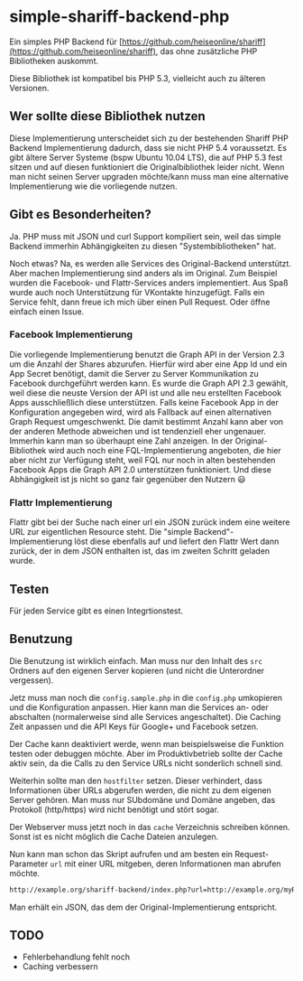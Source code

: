 # simple-shariff-backend-php

Ein simples PHP Backend für
 [https://github.com/heiseonline/shariff](https://github.com/heiseonline/shariff), das ohne zusätzliche PHP Bibliotheken auskommt. 

Diese Bibliothek ist kompatibel bis PHP 5.3, vielleicht auch zu älteren Versionen. 

## Wer sollte diese Bibliothek nutzen
Diese Implementierung unterscheidet sich zu der bestehenden Shariff PHP Backend Implementierung dadurch, dass sie nicht PHP 5.4 voraussetzt. Es gibt ältere Server Systeme (bspw Ubuntu 10.04 LTS), die auf PHP 5.3 fest sitzen und auf diesen funktioniert die Originalbibliothek leider nicht. Wenn man nicht seinen Server upgraden möchte/kann muss man eine alternative Implementierung wie die vorliegende nutzen.

## Gibt es Besonderheiten?
Ja. PHP muss mit JSON und curl Support kompiliert sein, weil das simple Backend immerhin Abhängigkeiten zu diesen "Systembibliotheken" hat.

Noch etwas?
Na, es werden alle Services des Original-Backend unterstützt. Aber machen Implementierung sind anders als im Original. Zum Beispiel wurden die Facebook- und Flattr-Services anders implementiert. Aus Spaß wurde auch noch Unterstützung für VKontakte hinzugefügt.
Falls ein Service fehlt, dann freue ich mich über einen Pull Request. Oder öffne einfach einen Issue.

### Facebook Implementierung
Die vorliegende Implementierung benutzt die Graph API in der Version 2.3 um die Anzahl der Shares abzurufen. Hierfür wird aber eine App Id und ein App Secret benötigt, damit die Server zu Server Kommunikation zu Facebook durchgeführt werden kann. Es wurde die Graph API 2.3 gewählt, weil diese die neuste Version der API ist und alle neu erstellten Facebook Apps ausschließlich diese unterstützen.
Falls keine Facebook App in der Konfiguration angegeben wird, wird als Fallback auf einen alternativen Graph Request umgeschwenkt. Die damit bestimmt Anzahl kann aber von der anderen Methode abweichen und ist tendenziell eher ungenauer. Immerhin kann man so überhaupt eine Zahl anzeigen. In der Original-Bibliothek wird auch noch eine FQL-Implementierung angeboten, die hier aber nicht zur Verfügung steht, weil FQL nur noch in alten bestehenden Facebook Apps die Graph API 2.0 unterstützen funktioniert. Und diese Abhängigkeit ist js nicht so ganz fair gegenüber den Nutzern :smiley:

### Flattr Implementierung
Flattr gibt bei der Suche nach einer url ein JSON zurück indem eine weitere URL zur eigentlichen Resource steht. Die "simple Backend"-Implementierung löst diese ebenfalls auf und liefert den Flattr Wert dann zurück, der in dem JSON enthalten ist, das im zweiten Schritt geladen wurde.

## Testen
Für jeden Service gibt es einen Integrtionstest.

## Benutzung
Die Benutzung ist wirklich einfach. Man muss nur den Inhalt des `src` Ordners auf den eigenen Server kopieren (und nicht die Unterordner vergessen).

Jetz muss man noch die `config.sample.php` in die `config.php` umkopieren und die Konfiguration anpassen. Hier kann man die Services an- oder abschalten (normalerweise sind alle Services angeschaltet). Die Caching Zeit anpassen und die API Keys für Google+ und Facebook setzen.

Der Cache kann deaktiviert werde, wenn man beispielsweise die Funktion testen oder debuggen möchte. Aber im Produktivbetrieb sollte der Cache aktiv sein, da die Calls zu den Service URLs nicht sonderlich schnell sind.

Weiterhin sollte man den `hostfilter` setzen. Dieser verhindert, dass Informationen über URLs abgerufen werden, die nicht zu dem eigenen Server gehören. Man muss nur SUbdomäne und Domäne angeben, das Protokoll (http/https) wird nicht benötigt und stört sogar.

Der Webserver muss jetzt noch in das `cache` Verzeichnis schreiben können. Sonst ist es nicht möglich die Cache Dateien anzulegen.

Nun kann man schon das Skript aufrufen und am besten ein Request-Parameter `url` mit einer URL mitgeben, deren Informationen man abrufen möchte.

```bash
http://example.org/shariff-backend/index.php?url=http://example.org/myReallyGreatArticle.html
```
Man erhält ein JSON, das dem der Original-Implementierung entspricht.

## TODO
* Fehlerbehandlung fehlt noch
* Caching verbessern